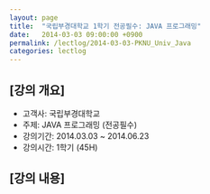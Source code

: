 ```yaml
---
layout: page
title:  "국립부경대학교 1학기 전공필수: JAVA 프로그래밍"
date:   2014-03-03 09:00:00 +0900
permalink: /lectlog/2014-03-03-PKNU_Univ_Java
categories: lectlog
---
```


## [강의 개요]

* 고객사: 국립부경대학교
* 주제: JAVA 프로그래밍 (전공필수)
* 강의기간: 2014.03.03 ~ 2014.06.23
* 강의시간: 1학기 (45H)

## [강의 내용]

